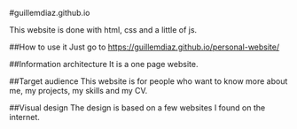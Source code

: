 #guillemdiaz.github.io

This website is done with html, css and a little of js.

##How to use it
Just go to https://guillemdiaz.github.io/personal-website/

##Information architecture
It is a one page website.

##Target audience
This website is for people who want to know more about me, my projects, my skills and my CV.

##Visual design
The design is based on a few websites I found on the internet.

